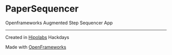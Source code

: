 PaperSequencer
===

Openframeworks Augmented Step Sequencer App
___

Created in [Hipolabs](http://hipolabs.com) Hackdays

Made with [OpenFrameworks](http://openframeworks.cc)
